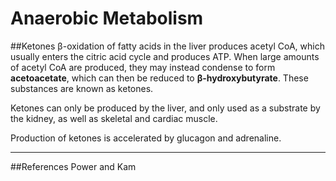 # Anaerobic Metabolism


##Ketones
β-oxidation of fatty acids in the liver produces acetyl CoA, which usually enters the citric acid cycle and produces ATP. When large amounts of acetyl CoA are produced, they may instead condense to form **acetoacetate**, which can then be reduced to **β-hydroxybutyrate**. These substances are known as ketones.

Ketones can only be produced by the liver, and only used as a substrate by the kidney, as well as skeletal and cardiac muscle.

Production of ketones is accelerated by glucagon and adrenaline.

---
##References
Power and Kam